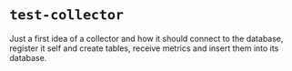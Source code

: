 # `test-collector`

Just a first idea of a collector and how it should connect to the database, register it self and create tables, receive metrics and insert them into its database.

